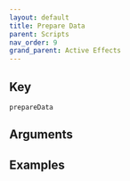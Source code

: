 ```yaml
---
layout: default
title: Prepare Data
parent: Scripts
nav_order: 9
grand_parent: Active Effects
---
```

## Key

`prepareData`

## Arguments 

## Examples

